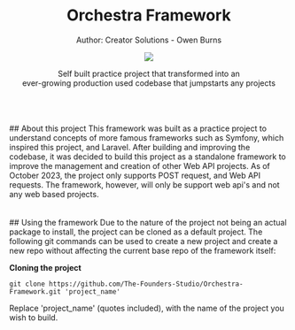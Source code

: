 <h1 align="center">
 Orchestra Framework
</h1>
<p align="center">
 Author: Creator Solutions - Owen Burns
</p> 
<p align="center">
 <img src="https://owenburns.co.za/Orchestra/content/ink&quil.svg"/>
</p>

<p align="center">Self built practice project that transformed into an<br>ever-growing production used codebase that jumpstarts any projects</p>
<br/><br/><br/>
## About this project
This framework was built as a practice project to understand concepts of more famous frameworks such as Symfony, which inspired this project, and Laravel. After building and improving the codebase, it was decided to build this project as a standalone framework to improve the management and creation of other Web API projects. As of October 2023, the project only supports POST request, and Web API requests. The framework, however, will only be support web api's and not any web based projects.
<br/><br/><br/>
## Using the framework
Due to the nature of the project not being an actual package to install, the project can be cloned as a default project. The following git commands can be used to create a new project and create a new repo without affecting the current base repo of the framework itself:

**Cloning the project**
```
git clone https://github.com/The-Founders-Studio/Orchestra-Framework.git 'project_name'
```
Replace 'project_name' (quotes included), with the name of the project you wish to build.
